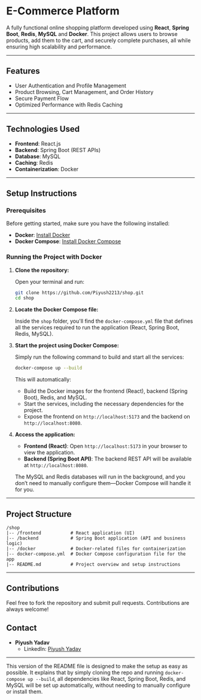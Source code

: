 # E-Commerce Platform

A fully functional online shopping platform developed using **React**, **Spring Boot**, **Redis**, **MySQL** and **Docker**. This project allows users to browse products, add them to the cart, and securely complete purchases, all while ensuring high scalability and performance.

---

## **Features**

- User Authentication and Profile Management
- Product Browsing, Cart Management, and Order History
- Secure Payment Flow
- Optimized Performance with Redis Caching

---

## **Technologies Used**

- **Frontend**: React.js
- **Backend**: Spring Boot (REST APIs)
- **Database**: MySQL
- **Caching**: Redis
- **Containerization**: Docker

---

## **Setup Instructions**

### Prerequisites

Before getting started, make sure you have the following installed:

- **Docker**: [Install Docker](https://www.docker.com/get-started)
- **Docker Compose**: [Install Docker Compose](https://docs.docker.com/compose/install/)

### Running the Project with Docker

1. **Clone the repository:**

   Open your terminal and run:

   ```bash
   git clone https://github.com/Piyush2213/shop.git
   cd shop
   ```

2. **Locate the Docker Compose file:**

   Inside the `shop` folder, you'll find the `docker-compose.yml` file that defines all the services required to run the application (React, Spring Boot, Redis, MySQL).

3. **Start the project using Docker Compose:**

   Simply run the following command to build and start all the services:

   ```bash
   docker-compose up --build
   ```

   This will automatically:
   - Build the Docker images for the frontend (React), backend (Spring Boot), Redis, and MySQL.
   - Start the services, including the necessary dependencies for the project.
   - Expose the frontend on `http://localhost:5173` and the backend on `http://localhost:8080`.

4. **Access the application:**

   - **Frontend (React)**: Open `http://localhost:5173` in your browser to view the application.
   - **Backend (Spring Boot API)**: The backend REST API will be available at `http://localhost:8080`.
   
   The MySQL and Redis databases will run in the background, and you don’t need to manually configure them—Docker Compose will handle it for you.

---

## **Project Structure**

```
/shop
|-- /frontend           # React application (UI)
|-- /backend            # Spring Boot application (API and business logic)
|-- /docker             # Docker-related files for containerization
|-- docker-compose.yml  # Docker Compose configuration file for the app
|-- README.md           # Project overview and setup instructions
```

---

## **Contributions**

Feel free to fork the repository and submit pull requests. Contributions are always welcome!



## **Contact**

- **Piyush Yadav**  
  - LinkedIn: [Piyush Yadav](https://www.linkedin.com/in/piyushyadav2213/)

---

This version of the README file is designed to make the setup as easy as possible. It explains that by simply cloning the repo and running `docker-compose up --build`, all dependencies like React, Spring Boot, Redis, and MySQL will be set up automatically, without needing to manually configure or install them.
